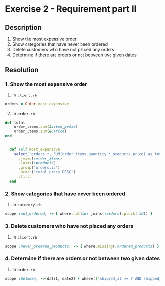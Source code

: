 # Exercise 2 - Requirement part II

## Description

1. Show the most expensive order
2. Show categories that have never been ordered
3. Delete customers who have not placed any orders
4. Determine if there are orders or not between two given dates

## Resolution

### 1. Show the most expensive order
1. In `client.rb`
```ruby
orders = Order.most_expensive
```
2. In `order.rb`
```ruby
def total
    order_items.sum(&:item_price)
    order_items.sum(&:price)
end


  def self.most_expensive
    select('orders.*, SUM(order_items.quantity * products.price) as total_price')
      .joins(:order_items)
      .joins(:products)
      .group('orders.id')
      .order('total_price DESC')
      .first
  end

```

### 2. Show categories that have never been ordered

1. In `category.rb`
```ruby
scope :not_ordered, -> { where.not(id: joins(:orders).pluck(:id)) }
```

### 3. Delete customers who have not placed any orders
1. In `client.rb`
```ruby
scope :never_ordered_products, -> { where.missing(:ordered_products) }
```



### 4. Determine if there are orders or not between two given dates
1. In `order.rb`
```ruby
scope :between, ->(date1, date2) { where(["shipped_at >= ? AND shipped_at <= ?", date1, date2]) }
```